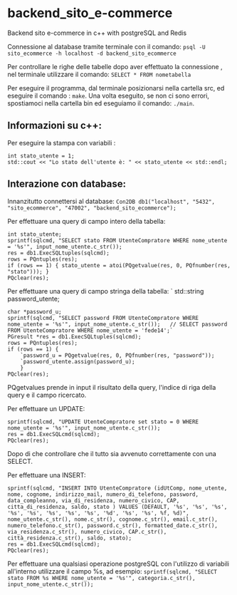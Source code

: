 # backend_sito_e-commerce
Backend sito e-commerce in c++ with postgreSQL and Redis

Connessione al database tramite terminale con il comando:
```psql -U sito_ecommerce -h localhost -d backend_sito_ecommerce```

Per controllare le righe delle tabelle dopo aver effettuato la connessione , nel terminale utilizzare il comando:
```SELECT * FROM nometabella```

Per eseguire il programma, dal terminale posizionarsi nella cartella src, ed eseguire il comando : ```make```.
Una volta eseguito, se non ci sono errori, spostiamoci nella cartella bin ed eseguiamo il comando: ```./main```.


## Informazioni su c++:
Per eseguire la stampa con variabili :
``` 
int stato_utente = 1;
std::cout << "Lo stato dell'utente è: " << stato_utente << std::endl;   
```



## Interazione con database:
Innanzitutto connettersi al database:
```Con2DB db1("localhost", "5432", "sito_ecommerce", "47002", "backend_sito_ecommerce");```

Per effettuare una query di campo intero della tabella:
```
int stato_utente; 
sprintf(sqlcmd, "SELECT stato FROM UtenteCompratore WHERE nome_utente = '%s'", input_nome_utente.c_str());
res = db1.ExecSQLtuples(sqlcmd);
rows = PQntuples(res);
if (rows == 1) { stato_utente = atoi(PQgetvalue(res, 0, PQfnumber(res, "stato"))); }
PQclear(res); 
```

Per effettuare una query di campo stringa della tabella:
`
std::string password_utente;
```
char *password_u;
sprintf(sqlcmd, "SELECT password FROM UtenteCompratore WHERE nome_utente = '%s'", input_nome_utente.c_str());   // SELECT password FROM UtenteCompratore WHERE nome_utente = 'fede14';`
PGresult *res = db1.ExecSQLtuples(sqlcmd);
rows = PQntuples(res);
if (rows == 1) {
    `password_u = PQgetvalue(res, 0, PQfnumber(res, "password"));
    `password_utente.assign(password_u);
    }
PQclear(res); 
```

PQgetvalues prende in input il risultato della query, l'indice di riga della query e il campo ricercato.



Per effettuare un UPDATE:
```
sprintf(sqlcmd, "UPDATE UtenteCompratore set stato = 0 WHERE nome_utente = '%s'", input_nome_utente.c_str());
res = db1.ExecSQLcmd(sqlcmd);
PQclear(res); 
```

Dopo di che controllare che il tutto sia avvenuto correttamente con una SELECT.


Per effettuare una INSERT:
```
sprintf(sqlcmd, "INSERT INTO UtenteCompratore (idUtComp, nome_utente, nome, cognome, indirizzo_mail, numero_di_telefono, password, data_compleanno, via_di_residenza, numero_civico, CAP, citta_di_residenza, saldo, stato ) VALUES (DEFAULT, '%s', '%s', '%s', '%s', '%s', '%s', '%s', '%s', '%d', '%s', '%s', %f, %d)", nome_utente.c_str(), nome.c_str(), cognome.c_str(), email.c_str(), numero_telefono.c_str(), password.c_str(), formatted_date.c_str(), via_residenza.c_str(), numero_civico, CAP.c_str(), città_residenza.c_str(), saldo, stato);
res = db1.ExecSQLcmd(sqlcmd);
PQclear(res); 
```

        
Per effettuare una qualsiasi operazione postgreSQL con l'utilizzo di variabili all'interno utilizzare il campo %s, ad esempio:
``` sprintf(sqlcmd, "SELECT stato FROM %s WHERE nome_utente = '%s'", categoria.c_str(), input_nome_utente.c_str()); ```